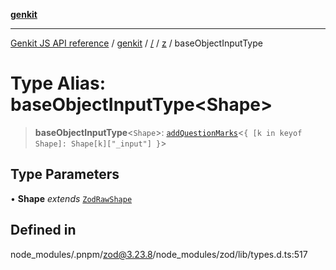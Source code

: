 [**genkit**](../../../README.md)

***

[Genkit JS API reference](../../../../README.md) / [genkit](../../../README.md) / [/](../../../README.md) / [z](../README.md) / baseObjectInputType

# Type Alias: baseObjectInputType\<Shape\>

> **baseObjectInputType**\<`Shape`\>: [`addQuestionMarks`](../namespaces/objectUtil/type-aliases/addQuestionMarks.md)\<`{ [k in keyof Shape]: Shape[k]["_input"] }`\>

## Type Parameters

• **Shape** *extends* [`ZodRawShape`](ZodRawShape.md)

## Defined in

node\_modules/.pnpm/zod@3.23.8/node\_modules/zod/lib/types.d.ts:517

